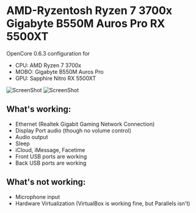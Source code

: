 # AMD-Ryzentosh Ryzen 7 3700x Gigabyte B550M Auros Pro RX 5500XT

OpenCore 0.6.3 configuration for 

* CPU: AMD Ryzen 7 3700x
* MOBO: Gigabyte B550M Auros Pro 
* GPU: Sapphire Nitro RX 5500XT



![ScreenShot](https://i.imgur.com/g2ltthw.png)
![ScreenShot](https://i.imgur.com/X05yVe8.png)


## What's working:

* Ethernet (Realtek Gigabit Gaming Network Connection)
* Display Port audio (though no volume control)
* Audio output
* Sleep
* iCloud, iMessage, Facetime
* Front USB ports are working
* Back USB ports are working

## What's not working:
* Microphone input 
* Hardware Virtualization (VirtualBox is working fine, but Parallels isn't)

